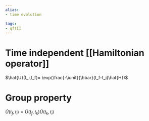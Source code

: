 ```yaml
---
alias:
- time evolution

tags:
- qftII
---
```

# Time independent [[Hamiltonian operator]]

$\hat{U}(t_i,t_f)= \exp(\frac{-\iunit}{\hbar}(t_f-t_i)\hat{H})$ 

# Group property

$\hat{U}(t_f,t_i)=\hat{U}(t_f,t_k)\hat{U }(t_k,t_i)$
